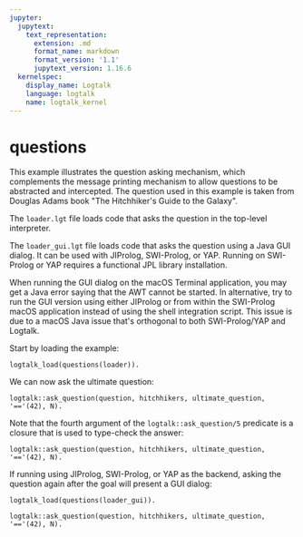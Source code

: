 ```yaml
---
jupyter:
  jupytext:
    text_representation:
      extension: .md
      format_name: markdown
      format_version: '1.1'
      jupytext_version: 1.16.6
  kernelspec:
    display_name: Logtalk
    language: logtalk
    name: logtalk_kernel
---
```


<!--
________________________________________________________________________

This file is part of Logtalk <https://logtalk.org/>  
SPDX-FileCopyrightText: 1998-2025 Paulo Moura <pmoura@logtalk.org>  
SPDX-License-Identifier: Apache-2.0

Licensed under the Apache License, Version 2.0 (the "License");
you may not use this file except in compliance with the License.
You may obtain a copy of the License at

    http://www.apache.org/licenses/LICENSE-2.0

Unless required by applicable law or agreed to in writing, software
distributed under the License is distributed on an "AS IS" BASIS,
WITHOUT WARRANTIES OR CONDITIONS OF ANY KIND, either express or implied.
See the License for the specific language governing permissions and
limitations under the License.
________________________________________________________________________
-->

# questions

This example illustrates the question asking mechanism, which complements
the message printing mechanism to allow questions to be abstracted and
intercepted. The question used in this example is taken from Douglas Adams
book "The Hitchhiker's Guide to the Galaxy".

The `loader.lgt` file loads code that asks the question in the top-level
interpreter.

The `loader_gui.lgt` file loads code that asks the question using a Java
GUI dialog. It can be used with JIProlog, SWI-Prolog, or YAP. Running on
SWI-Prolog or YAP requires a functional JPL library installation.

When running the GUI dialog on the macOS Terminal application, you may get
a Java error saying that the AWT cannot be started. In alternative, try
to run the GUI version using either JIProlog or from within the SWI-Prolog
macOS application instead of using the shell integration script. This issue
is due to a macOS Java issue that's orthogonal to both SWI-Prolog/YAP and
Logtalk.

Start by loading the example:

```logtalk
logtalk_load(questions(loader)).
```

We can now ask the ultimate question:

```logtalk
logtalk::ask_question(question, hitchhikers, ultimate_question, '=='(42), N).
```

<!--
The answer to the ultimate question of Life, The Universe and Everything is?
> 42.

N = 42.
-->

Note that the fourth argument of the `logtalk::ask_question/5` predicate is
a closure that is used to type-check the answer:

```logtalk
logtalk::ask_question(question, hitchhikers, ultimate_question, '=='(42), N).
```

<!--
The answer to the ultimate question of Life, The Universe and Everything is?
> icecream.
> tea.
> 42.

N = 42.
-->

If running using JIProlog, SWI-Prolog, or YAP as the backend, asking the
question again after the goal will present a GUI dialog:

```logtalk
logtalk_load(questions(loader_gui)).
```

<!--
true.
-->

```logtalk
logtalk::ask_question(question, hitchhikers, ultimate_question, '=='(42), N).
```

<!--
true.
-->
